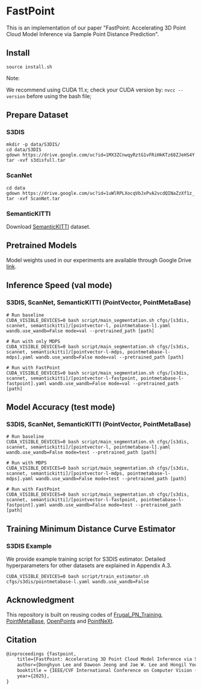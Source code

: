 # FastPoint
This is an implementation of our paper "FastPoint: Accelerating 3D Point Cloud Model Inference via Sample Point Distance Prediction".

## Install
```
source install.sh
```
Note:

   We recommend using CUDA 11.x; check your CUDA version by: `nvcc --version` before using the bash file;


## Prepare Dataset

### S3DIS
```
mkdir -p data/S3DIS/
cd data/S3DIS
gdown https://drive.google.com/uc?id=1MX3ZCnwqyRztG1vFRiHkKTz68ZJeHS4Y
tar -xvf s3disfull.tar
```

### ScanNet
```
cd data
gdown https://drive.google.com/uc?id=1uWlRPLXocqVbJxPvA2vcdQINaZzXf1z_
tar -xvf ScanNet.tar
```

### SemanticKITTI
Download [SemanticKITTI](https://www.semantic-kitti.org/dataset.html#download) dataset.


## Pretrained Models
Model weights used in our experiments are available through Google Drive [link](https://drive.google.com/drive/folders/1obELZpNd6U5XEn08eHPK0tMDy_rzfj8H).


## Inference Speed (val mode)
### S3DIS, ScanNet, SemanticKITTI (PointVector, PointMetaBase)
```
# Run baseline
CUDA_VISIBLE_DEVICES=0 bash script/main_segmentation.sh cfgs/[s3dis, scannet, semantickitti]/[pointvector-l, pointmetabase-l].yaml wandb.use_wandb=False mode=val --pretrained_path [path]

# Run with only MDPS
CUDA_VISIBLE_DEVICES=0 bash script/main_segmentation.sh cfgs/[s3dis, scannet, semantickitti]/[pointvector-l-mdps, pointmetabase-l-mdps].yaml wandb.use_wandb=False mode=val --pretrained_path [path]

# Run with FastPoint
CUDA_VISIBLE_DEVICES=0 bash script/main_segmentation.sh cfgs/[s3dis, scannet, semantickitti]/[pointvector-l-fastpoint, pointmetabase-l-fastpoint].yaml wandb.use_wandb=False mode=val --pretrained_path [path]
```

## Model Accuracy (test mode)
### S3DIS, ScanNet, SemanticKITTI (PointVector, PointMetaBase)
```
# Run baseline
CUDA_VISIBLE_DEVICES=0 bash script/main_segmentation.sh cfgs/[s3dis, scannet, semantickitti]/[pointvector-l, pointmetabase-l].yaml wandb.use_wandb=False mode=test --pretrained_path [path]

# Run with MDPS
CUDA_VISIBLE_DEVICES=0 bash script/main_segmentation.sh cfgs/[s3dis, scannet, semantickitti]/[pointvector-l-mdps, pointmetabase-l-mdps].yaml wandb.use_wandb=False mode=test --pretrained_path [path]

# Run with FastPoint
CUDA_VISIBLE_DEVICES=0 bash script/main_segmentation.sh cfgs/[s3dis, scannet, semantickitti]/[pointvector-l-fastpoint, pointmetabase-l-fastpoint].yaml wandb.use_wandb=False mode=test --pretrained_path [path]
```

## Training Minimum Distance Curve Estimator
### S3DIS Example
We provide example training script for S3DIS estimator. Detailed hyperparameters for other datasets are explained in Appendix A.3.
```
CUDA_VISIBLE_DEVICES=0 bash script/train_estimator.sh cfgs/s3dis/pointmetabase-l.yaml wandb.use_wandb=False
```

## Acknowledgment
This repository is built on reusing codes of [Frugal\_PN\_Training](https://github.com/SNU-ARC/Frugal_PN_Training.git), [PointMetaBase](https://github.com/linhaojia13/PointMetaBase), [OpenPoints](https://github.com/guochengqian/openpoints) and [PointNeXt](https://github.com/guochengqian/PointNeXt).

## Citation
```tex
@inproceedings {fastpoint,
    title={FastPoint: Accelerating 3D Point Cloud Model Inference via Sample Point Distance Prediction},
    author={Donghyun Lee and Dawoon Jeong and Jae W. Lee and Hongil Yoon},
    booktitle = {IEEE/CVF International Conference on Computer Vision ({ICCV} 25)},
    year={2025},
}
```
